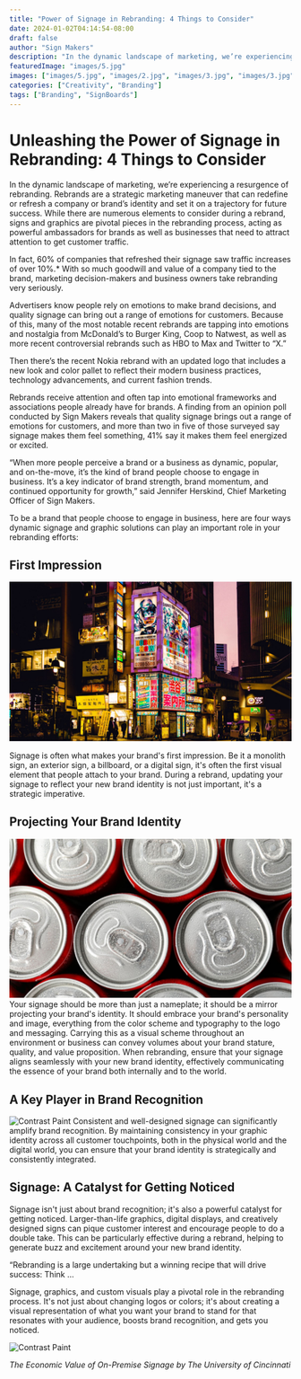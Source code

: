 ```yaml
---
title: "Power of Signage in Rebranding: 4 Things to Consider"
date: 2024-01-02T04:14:54-08:00
draft: false
author: "Sign Makers"
description: "In the dynamic landscape of marketing, we’re experiencing a resurgence of rebranding. Rebrands are a strategic marketing maneuver that can redefine or refresh a company or brand’s identity and set it on a trajectory for future success. While there are numerous elements to consider during a rebrand, signs and graphics are pivotal pieces in the rebranding process, acting as powerful ambassadors for brands as well as businesses that need to attract attention to get customer traffic."
featuredImage: "images/5.jpg"
images: ["images/5.jpg", "images/2.jpg", "images/3.jpg", "images/3.jpg"]
categories: ["Creativity", "Branding"]
tags: ["Branding", "SignBoards"]
---
```

# Unleashing the Power of Signage in Rebranding: 4 Things to Consider

In the dynamic landscape of marketing, we’re experiencing a resurgence of rebranding. Rebrands are a strategic marketing maneuver that can redefine or refresh a company or brand’s identity and set it on a trajectory for future success. While there are numerous elements to consider during a rebrand, signs and graphics are pivotal pieces in the rebranding process, acting as powerful ambassadors for brands as well as businesses that need to attract attention to get customer traffic.

In fact, 60% of companies that refreshed their signage saw traffic increases of over 10%.* With so much goodwill and value of a company tied to the brand, marketing decision-makers and business owners take rebranding very seriously.

Advertisers know people rely on emotions to make brand decisions, and quality signage can bring out a range of emotions for customers. Because of this, many of the most notable recent rebrands are tapping into emotions and nostalgia from McDonald’s to Burger King, Coop to Natwest, as well as more recent controversial rebrands such as HBO to Max and Twitter to “X.”

Then there’s the recent Nokia rebrand with an updated logo that includes a new look and color pallet to reflect their modern business practices, technology advancements, and current fashion trends.

Rebrands receive attention and often tap into emotional frameworks and associations people already have for brands. A finding from an opinion poll conducted by Sign Makers reveals that quality signage brings out a range of emotions for customers, and more than two in five of those surveyed say signage makes them feel something, 41% say it makes them feel energized or excited.

“When more people perceive a brand or a business as dynamic, popular, and on-the-move, it’s the kind of brand people choose to engage in business. It’s a key indicator of brand strength, brand momentum, and continued opportunity for growth,” said Jennifer Herskind, Chief Marketing Officer of Sign Makers.

To be a brand that people choose to engage in business, here are four ways dynamic signage and graphic solutions can play an important role in your rebranding efforts:

## First Impression
![Contrast Paint](images/5.jpg)

Signage is often what makes your brand's first impression. Be it a monolith sign, an exterior sign, a billboard, or a digital sign, it's often the first visual element that people attach to your brand. During a rebrand, updating your signage to reflect your new brand identity is not just important, it's a strategic imperative.

## Projecting Your Brand Identity
![Contrast Paint](images/2.jpg)
Your signage should be more than just a nameplate; it should be a mirror projecting your brand's identity. It should embrace your brand's personality and image, everything from the color scheme and typography to the logo and messaging. Carrying this as a visual scheme throughout an environment or business can convey volumes about your brand stature, quality, and value proposition. When rebranding, ensure that your signage aligns seamlessly with your new brand identity, effectively communicating the essence of your brand both internally and to the world.

## A Key Player in Brand Recognition
![Contrast Paint](images/3.jpg)
Consistent and well-designed signage can significantly amplify brand recognition. By maintaining consistency in your graphic identity across all customer touchpoints, both in the physical world and the digital world, you can ensure that your brand identity is strategically and consistently integrated.

## Signage: A Catalyst for Getting Noticed
Signage isn't just about brand recognition; it's also a powerful catalyst for getting noticed. Larger-than-life graphics, digital displays, and creatively designed signs can pique customer interest and encourage people to do a double take. This can be particularly effective during a rebrand, helping to generate buzz and excitement around your new brand identity.



“Rebranding is a large undertaking but a winning recipe that will drive success: Think …

Signage, graphics, and custom visuals play a pivotal role in the rebranding process. It's not just about changing logos or colors; it's about creating a visual representation of what you want your brand to stand for that resonates with your audience, boosts brand recognition, and gets you noticed.

![Contrast Paint](images/4.jpg)

*The Economic Value of On-Premise Signage by The University of Cincinnati*
